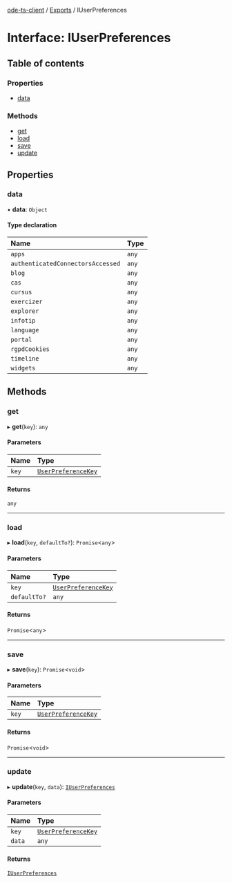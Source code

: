 [ode-ts-client](../README.md) / [Exports](../modules.md) / IUserPreferences

# Interface: IUserPreferences

## Table of contents

### Properties

- [data](IUserPreferences.md#data)

### Methods

- [get](IUserPreferences.md#get)
- [load](IUserPreferences.md#load)
- [save](IUserPreferences.md#save)
- [update](IUserPreferences.md#update)

## Properties

### data

• **data**: `Object`

#### Type declaration

| Name | Type |
| :------ | :------ |
| `apps` | `any` |
| `authenticatedConnectorsAccessed` | `any` |
| `blog` | `any` |
| `cas` | `any` |
| `cursus` | `any` |
| `exercizer` | `any` |
| `explorer` | `any` |
| `infotip` | `any` |
| `language` | `any` |
| `portal` | `any` |
| `rgpdCookies` | `any` |
| `timeline` | `any` |
| `widgets` | `any` |

## Methods

### get

▸ **get**(`key`): `any`

#### Parameters

| Name | Type |
| :------ | :------ |
| `key` | [`UserPreferenceKey`](../modules.md#userpreferencekey) |

#### Returns

`any`

___

### load

▸ **load**(`key`, `defaultTo?`): `Promise`<`any`\>

#### Parameters

| Name | Type |
| :------ | :------ |
| `key` | [`UserPreferenceKey`](../modules.md#userpreferencekey) |
| `defaultTo?` | `any` |

#### Returns

`Promise`<`any`\>

___

### save

▸ **save**(`key`): `Promise`<`void`\>

#### Parameters

| Name | Type |
| :------ | :------ |
| `key` | [`UserPreferenceKey`](../modules.md#userpreferencekey) |

#### Returns

`Promise`<`void`\>

___

### update

▸ **update**(`key`, `data`): [`IUserPreferences`](IUserPreferences.md)

#### Parameters

| Name | Type |
| :------ | :------ |
| `key` | [`UserPreferenceKey`](../modules.md#userpreferencekey) |
| `data` | `any` |

#### Returns

[`IUserPreferences`](IUserPreferences.md)
